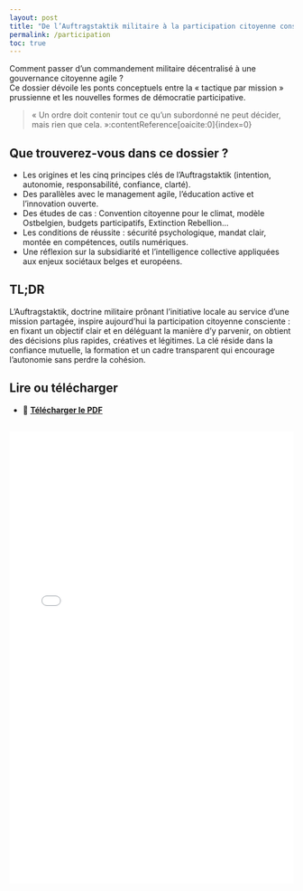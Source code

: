```yaml
---
layout: post
title: "De l’Auftragstaktik militaire à la participation citoyenne consciente"
permalink: /participation
toc: true
---
```



Comment passer d’un commandement militaire décentralisé à une gouvernance citoyenne agile ?  
Ce dossier dévoile les ponts conceptuels entre la « tactique par mission » prussienne et les nouvelles formes de démocratie participative.

> « Un ordre doit contenir tout ce qu’un subordonné ne peut décider, mais rien que cela. »:contentReference[oaicite:0]{index=0}

## Que trouverez-vous dans ce dossier ?

- Les origines et les cinq principes clés de l’Auftragstaktik (intention, autonomie, responsabilité, confiance, clarté).  
- Des parallèles avec le management agile, l’éducation active et l’innovation ouverte.  
- Des études de cas : Convention citoyenne pour le climat, modèle Ostbelgien, budgets participatifs, Extinction Rebellion…  
- Les conditions de réussite : sécurité psychologique, mandat clair, montée en compétences, outils numériques.  
- Une réflexion sur la subsidiarité et l’intelligence collective appliquées aux enjeux sociétaux belges et européens.

## TL;DR

L’Auftragstaktik, doctrine militaire prônant l’initiative locale au service d’une mission partagée, inspire aujourd’hui la participation citoyenne consciente : en fixant un objectif clair et en déléguant la manière d’y parvenir, on obtient des décisions plus rapides, créatives et légitimes. La clé réside dans la confiance mutuelle, la formation et un cadre transparent qui encourage l’autonomie sans perdre la cohésion.

## Lire ou télécharger

- 📄 **[Télécharger le PDF](assets/pdf/participation.pdf)** 

<iframe
  src="/assets/pdf/participation.pdf#toolbar=0"
  width="100%"
  height="800"
  style="border: none; margin-top: 1rem;"
  title="Auftragstaktik – dossier PDF">
</iframe>
